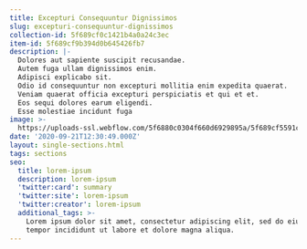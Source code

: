 ```yaml
---
title: Excepturi Consequuntur Dignissimos
slug: excepturi-consequuntur-dignissimos
collection-id: 5f689cf0c1421b4a0a24c3ec
item-id: 5f689cf9b394d0b645426fb7
description: |-
  Dolores aut sapiente suscipit recusandae.
  Autem fuga ullam dignissimos enim.
  Adipisci explicabo sit.
  Odio id consequuntur non excepturi mollitia enim expedita quaerat.
  Veniam quaerat officia excepturi perspiciatis et qui et et.
  Eos sequi dolores earum eligendi.
  Esse molestiae incidunt fuga
image: >-
  https://uploads-ssl.webflow.com/5f6880c0304f660d6929895a/5f689cf5591c1e8491d78c26_1600691445694-image9.jpg
date: '2020-09-21T12:30:49.000Z'
layout: single-sections.html
tags: sections
seo:
  title: lorem-ipsum
  description: lorem-ipsum
  'twitter:card': summary
  'twitter:site': lorem-ipsum
  'twitter:creator': lorem-ipsum
  additional_tags: >-
    Lorem ipsum dolor sit amet, consectetur adipiscing elit, sed do eiusmod
    tempor incididunt ut labore et dolore magna aliqua.
---
```




